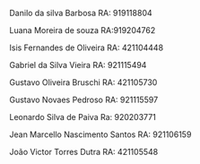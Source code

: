 Danilo da silva Barbosa 
RA: 919118804

Luana Moreira de souza 
RA:919204762

Isis Fernandes de Oliveira
RA: 421104448

Gabriel da Silva Vieira
RA: 921115494

Gustavo Oliveira Bruschi
RA: 421105730

Gustavo Novaes Pedroso
RA: 921115597

Leonardo Silva de Paiva
Ra: 920203771

Jean Marcello Nascimento Santos
RA: 921106159

João Victor Torres Dutra
RA: 421105548
